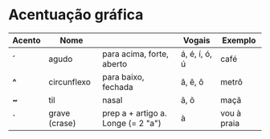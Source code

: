 # Acentuação gráfica

| Acento | Nome | | Vogais | Exemplo |
| -- | -- | -- | -- | -- |
| **´** | agudo         | para acima, forte, aberto          | á, é, í, ó, ú | café |
| **^** | circunflexo   | para baixo, fechada                | â, ê, ô       | metrô |
| **~** | til           | nasal                              | ã, õ          | maçã |
| **`** | grave (crase) | prep a + artigo a. Longe (= 2 "a") | à             | vou à praia |
